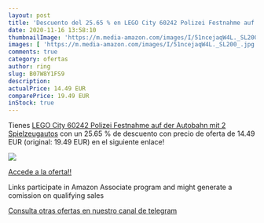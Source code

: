```yaml
---
layout: post
title: 'Descuento del 25.65 % en LEGO City 60242 Polizei Festnahme auf de'
date: 2020-11-16 13:58:10
thumbnailImage: 'https://m.media-amazon.com/images/I/51ncejaqW4L._SL200_.jpg'
images: [ 'https://m.media-amazon.com/images/I/51ncejaqW4L._SL200_.jpg' ]
comments: true
category: ofertas
author: ring
slug: B07W8Y1FS9
description:
actualPrice: 14.49 EUR
comparePrice: 19.49 EUR
inStock: true
---
```


Tienes [LEGO City 60242 Polizei Festnahme auf der Autobahn mit 2 Spielzeugautos](https://www.amazon.de/dp/B07W8Y1FS9/?tag=redken02-21) con un 25.65 % de descuento con precio de oferta de 14.49 EUR (original: 19.49 EUR) en el siguiente enlace!

[![](https://m.media-amazon.com/images/I/51ncejaqW4L._SL200_.jpg)](https://www.amazon.de/dp/B07W8Y1FS9/?tag=redken02-21)

[Accede a la oferta!!](https://www.amazon.de/dp/B07W8Y1FS9/?tag=redken02-21)

Links participate in Amazon Associate program and might generate a comission on qualifying sales

[Consulta otras ofertas en nuestro canal de telegram](https://t.me/s/ofertas25)
